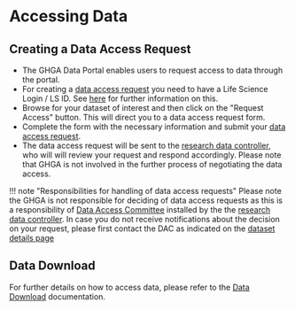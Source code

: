 # Accessing Data
## Creating a Data Access Request
 - The GHGA Data Portal enables users to request access to data through the portal.
 - For creating a [data access request](../glossary/glossary.md#data-access-request-dar) you need to have a Life Science Login / LS ID. See [here](ls-login.md) for further information on this.
 - Browse for your dataset of interest and then click on the "Request Access" button. This will direct you to a data access request form. 
 - Complete the form with the necessary information and submit your [data access request](../glossary/glossary.md#data-access-request-dar). 
 - The data access request will be sent to the [research data controller](../glossary/glossary.md#research-data-controller-rdc), who will will review your request and respond accordingly. Please note that GHGA is not involved in the further process of negotiating the data access.

!!! note "Responsibilities for handling of data access requests"
    Please note the GHGA is not responsible for deciding of data access requests as this is a responsibility of [Data Access Committee](../glossary/glossary.md#data-access-committee-dac) installed by the the [research data controller](../glossary/glossary.md#research-data-controller-rdc). In case you do not receive notifications about the decision on your request, please first contact the DAC as indicated on the [dataset details page](../user_stories/browsing_data.md#dataset-details)

## Data Download
For further details on how to access data, please refer to the [Data Download](data_download.md) documentation.